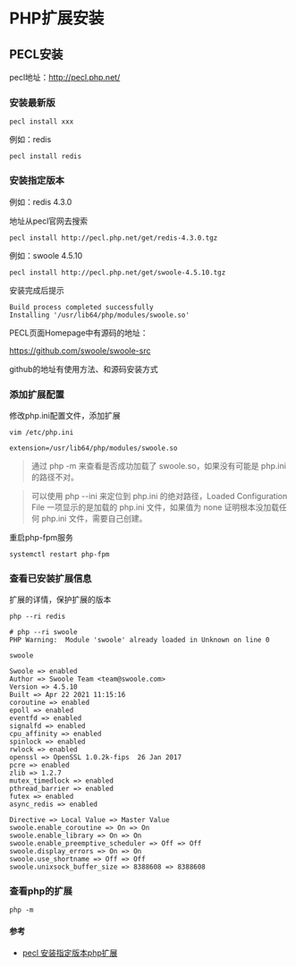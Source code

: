 
# PHP扩展安装

## PECL安装
pecl地址：http://pecl.php.net/

### 安装最新版
```shell
pecl install xxx
```

例如：redis
```shell
pecl install redis
```

### 安装指定版本
例如：redis 4.3.0

地址从pecl官网去搜索
```shell
pecl install http://pecl.php.net/get/redis-4.3.0.tgz
```

例如：swoole 4.5.10
```
pecl install http://pecl.php.net/get/swoole-4.5.10.tgz
```
安装完成后提示
```
Build process completed successfully
Installing '/usr/lib64/php/modules/swoole.so'
```

PECL页面Homepage中有源码的地址：

https://github.com/swoole/swoole-src

github的地址有使用方法、和源码安装方式


### 添加扩展配置
修改php.ini配置文件，添加扩展
```
vim /etc/php.ini

extension=/usr/lib64/php/modules/swoole.so
```

> 通过 php -m 来查看是否成功加载了 swoole.so，如果没有可能是 php.ini 的路径不对。

> 可以使用 php --ini 来定位到 php.ini 的绝对路径，Loaded Configuration File 一项显示的是加载的 php.ini 文件，如果值为 none 证明根本没加载任何 php.ini 文件，需要自己创建。


重启php-fpm服务
```shell
systemctl restart php-fpm
```

### 查看已安装扩展信息
扩展的详情，保护扩展的版本
```shell
php --ri redis
```

```shell
# php --ri swoole
PHP Warning:  Module 'swoole' already loaded in Unknown on line 0

swoole

Swoole => enabled
Author => Swoole Team <team@swoole.com>
Version => 4.5.10
Built => Apr 22 2021 11:15:16
coroutine => enabled
epoll => enabled
eventfd => enabled
signalfd => enabled
cpu_affinity => enabled
spinlock => enabled
rwlock => enabled
openssl => OpenSSL 1.0.2k-fips  26 Jan 2017
pcre => enabled
zlib => 1.2.7
mutex_timedlock => enabled
pthread_barrier => enabled
futex => enabled
async_redis => enabled

Directive => Local Value => Master Value
swoole.enable_coroutine => On => On
swoole.enable_library => On => On
swoole.enable_preemptive_scheduler => Off => Off
swoole.display_errors => On => On
swoole.use_shortname => Off => Off
swoole.unixsock_buffer_size => 8388608 => 8388608
```

### 查看php的扩展
```shell
php -m
```

#### 参考
* [pecl 安装指定版本php扩展](https://blog.csdn.net/a791649892/article/details/99625521)



